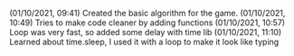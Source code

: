 (01/10/2021, 09:41) Created the basic algorithm for the game. 
(01/10/2021, 10:49) Tries to make code cleaner by adding functions
(01/10/2021, 10:57) Loop was very fast, so added some delay with time lib
(01/10/2021, 11:10) Learned about time.sleep, I used it with a loop to make it look like
                    typing 
